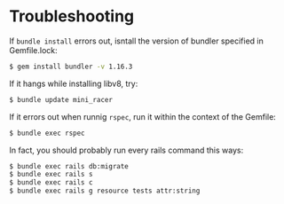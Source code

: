 # Troubleshooting

If `bundle install` errors out, isntall the version of bundler specified in
Gemfile.lock:
```bash
$ gem install bundler -v 1.16.3
```

If it hangs while installing libv8, try:
```bash
$ bundle update mini_racer
```

If it errors out when runnig `rspec`, run it within the context of the Gemfile:
```bash
$ bundle exec rspec
```
In fact, you should probably run every rails command this ways:
```bash
$ bundle exec rails db:migrate
$ bundle exec rails s
$ bundle exec rails c
$ bundle exec rails g resource tests attr:string
```

